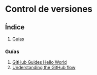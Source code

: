 # Control de versiones
## Índice
1. [Guías](#guias)
### Guías
1. [GitHub Guides Hello World](https://guides.github.com/activities/hello-world/)
2. [Understanding the GitHub flow](https://guides.github.com/introduction/flow/)
